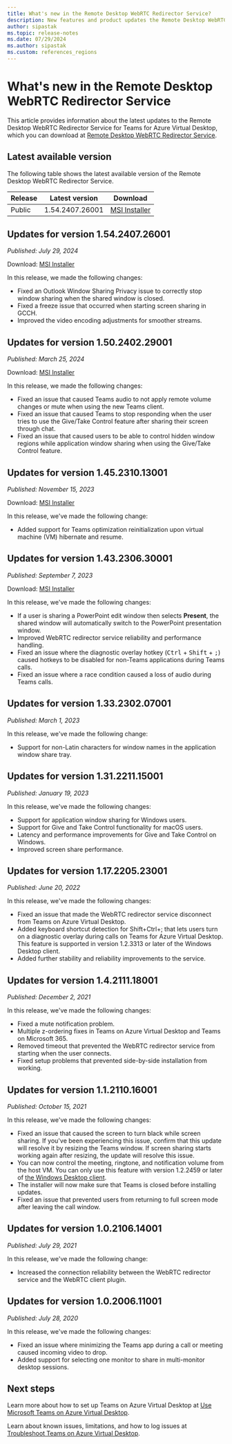 ```yaml
---
title: What's new in the Remote Desktop WebRTC Redirector Service?
description: New features and product updates the Remote Desktop WebRTC Redirector Service for Azure Virtual Desktop.
author: sipastak
ms.topic: release-notes
ms.date: 07/29/2024
ms.author: sipastak
ms.custom: references_regions
---
```


# What's new in the Remote Desktop WebRTC Redirector Service

This article provides information about the latest updates to the Remote Desktop WebRTC Redirector Service for Teams for Azure Virtual Desktop, which you can download at [Remote Desktop WebRTC Redirector Service](https://aka.ms/msrdcwebrtcsvc/msi).

## Latest available version

The following table shows the latest available version of the Remote Desktop WebRTC Redirector Service.

| Release | Latest version | Download |
|---------|----------------|----------|
| Public | 1.54.2407.26001 | [MSI Installer](https://aka.ms/msrdcwebrtcsvc/msi) |


## Updates for version 1.54.2407.26001

*Published: July 29, 2024*

Download: [MSI Installer](https://query.prod.cms.rt.microsoft.com/cms/api/am/binary/RW1nrDV)

In this release, we made the following changes:

- Fixed an Outlook Window Sharing Privacy issue to correctly stop window sharing when the shared window is closed.
- Fixed a freeze issue that occurred when starting screen sharing in GCCH.
- Improved the video encoding adjustments for smoother streams.


## Updates for version 1.50.2402.29001

*Published: March 25, 2024*

Download: [MSI Installer](https://query.prod.cms.rt.microsoft.com/cms/api/am/binary/RW1jLHP)

In this release, we made the following changes:

- Fixed an issue that caused Teams audio to not apply remote volume changes or mute when using the new Teams client.
- Fixed an issue that caused Teams to stop responding when the user tries to use the Give/Take Control feature after sharing their screen through chat.
- Fixed an issue that caused users to be able to control hidden window regions while application window sharing when using the Give/Take Control feature.

## Updates for version 1.45.2310.13001

*Published: November 15, 2023*

Download: [MSI Installer](https://query.prod.cms.rt.microsoft.com/cms/api/am/binary/RW1eNhm)

In this release, we've made the following change:

- Added support for Teams optimization reinitialization upon virtual machine (VM) hibernate and resume.

## Updates for version 1.43.2306.30001

*Published: September 7, 2023*

Download: [MSI Installer](https://query.prod.cms.rt.microsoft.com/cms/api/am/binary/RW1bg9v)

In this release, we've made the following changes:

- If a user is sharing a PowerPoint edit window then selects **Present**, the shared window will automatically switch to the PowerPoint presentation window.
- Improved WebRTC redirector service reliability and performance handling.
- Fixed an issue where the diagnostic overlay hotkey (<kbd>Ctrl</kbd> + <kbd>Shift</kbd> + <kbd>;</kbd>) caused hotkeys to be disabled for non-Teams applications during Teams calls.
- Fixed an issue where a race condition caused a loss of audio during Teams calls.

## Updates for version 1.33.2302.07001

*Published: March 1, 2023*

In this release, we've made the following change:

- Support for non-Latin characters for window names in the application window share tray.

## Updates for version 1.31.2211.15001 

*Published: January 19, 2023*

In this release, we've made the following changes:

- Support for application window sharing for Windows users.
- Support for Give and Take Control functionality for macOS users.
- Latency and performance improvements for Give and Take Control on Windows.
- Improved screen share performance.

## Updates for version 1.17.2205.23001

*Published: June 20, 2022*

In this release, we've made the following changes:

- Fixed an issue that made the WebRTC redirector service disconnect from Teams on Azure Virtual Desktop.
- Added keyboard shortcut detection for Shift+Ctrl+; that lets users turn on a diagnostic overlay during calls on Teams for Azure Virtual Desktop. This feature is supported in version 1.2.3313 or later of the Windows Desktop client.
- Added further stability and reliability improvements to the service.

## Updates for version 1.4.2111.18001

*Published: December 2, 2021*

In this release, we've made the following changes:

- Fixed a mute notification problem.
- Multiple z-ordering fixes in Teams on Azure Virtual Desktop and Teams on Microsoft 365.
- Removed timeout that prevented the WebRTC redirector service from starting when the user connects.
- Fixed setup problems that prevented side-by-side installation from working.

## Updates for version 1.1.2110.16001

*Published: October 15, 2021*

In this release, we've made the following changes:

- Fixed an issue that caused the screen to turn black while screen sharing. If you've been experiencing this issue, confirm that this update will resolve it by resizing the Teams window. If screen sharing starts working again after resizing, the update will resolve this issue.
- You can now control the meeting, ringtone, and notification volume from the host VM. You can only use this feature with version 1.2.2459 or later of [the Windows Desktop client](/windows-server/remote/remote-desktop-services/clients/windowsdesktop-whatsnew).
- The installer will now make sure that Teams is closed before installing updates.
- Fixed an issue that prevented users from returning to full screen mode after leaving the call window.

## Updates for version 1.0.2106.14001

*Published: July 29, 2021*

In this release, we've made the following change:

- Increased the connection reliability between the WebRTC redirector service and the WebRTC client plugin.

## Updates for version 1.0.2006.11001

*Published: July 28, 2020*

In this release, we've made the following changes:

- Fixed an issue where minimizing the Teams app during a call or meeting caused incoming video to drop.
- Added support for selecting one monitor to share in multi-monitor desktop sessions.

## Next steps

Learn more about how to set up Teams on Azure Virtual Desktop at [Use Microsoft Teams on Azure Virtual Desktop](teams-on-avd.md).

Learn about known issues, limitations, and how to log issues at [Troubleshoot Teams on Azure Virtual Desktop](troubleshoot-teams.md).
